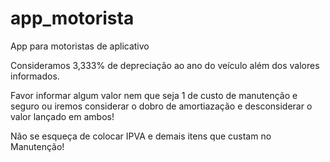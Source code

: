 # app_motorista
App para motoristas de aplicativo

Consideramos 3,333% de depreciação ao ano do veículo além dos valores informados.

Favor informar algum valor nem que seja 1 de custo de manutenção e seguro ou iremos considerar o dobro de amortiazação e desconsiderar o valor lançado em ambos!

Não se esqueça de colocar IPVA e demais itens que custam no Manutenção!
